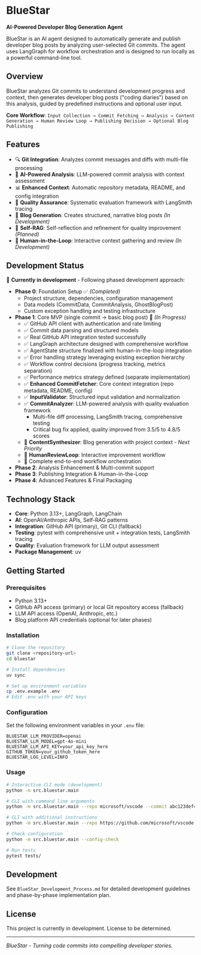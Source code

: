 # BlueStar

**AI-Powered Developer Blog Generation Agent**

BlueStar is an AI agent designed to automatically generate and publish developer blog posts by analyzing user-selected Git commits. The agent uses LangGraph for workflow orchestration and is designed to run locally as a powerful command-line tool.

## Overview

BlueStar analyzes Git commits to understand development progress and context, then generates developer blog posts ("coding diaries") based on this analysis, guided by predefined instructions and optional user input.

**Core Workflow**: `Input Collection → Commit Fetching → Analysis → Content Generation → Human Review Loop → Publishing Decision → Optional Blog Publishing`

## Features

- 🔍 **Git Integration**: Analyzes commit messages and diffs with multi-file processing
- 🤖 **AI-Powered Analysis**: LLM-powered commit analysis with context assessment
- 📊 **Enhanced Context**: Automatic repository metadata, README, and config integration  
- 🔬 **Quality Assurance**: Systematic evaluation framework with LangSmith tracing
- 📝 **Blog Generation**: Creates structured, narrative blog posts *(In Development)*
- 🔄 **Self-RAG**: Self-reflection and refinement for quality improvement *(Planned)*
- 👤 **Human-in-the-Loop**: Interactive context gathering and review *(In Development)*

## Development Status

🚧 **Currently in development** - Following phased development approach:

- **Phase 0**: Foundation Setup ✅ *(Completed)*
  - Project structure, dependencies, configuration management
  - Data models (CommitData, CommitAnalysis, GhostBlogPost)
  - Custom exception handling and testing infrastructure
- **Phase 1**: Core MVP (single commit → basic blog post) 🔄 *(In Progress)*
  - ✅ GitHub API client with authentication and rate limiting
  - ✅ Commit data parsing and structured models
  - ✅ Real GitHub API integration tested successfully
  - ✅ LangGraph architecture designed with comprehensive workflow
  - ✅ AgentState structure finalized with human-in-the-loop integration
  - ✅ Error handling strategy leveraging existing exception hierarchy
  - ✅ Workflow control decisions (progress tracking, metrics separation)
  - ✅ Performance metrics strategy defined (separate implementation)
  - ✅ **Enhanced CommitFetcher**: Core context integration (repo metadata, README, config)
  - ✅ **InputValidator**: Structured input validation and normalization
  - ✅ **CommitAnalyzer**: LLM-powered analysis with quality evaluation framework
    - Multi-file diff processing, LangSmith tracing, comprehensive testing
    - Critical bug fix applied, quality improved from 3.5/5 to 4.8/5 scores
  - 🔄 **ContentSynthesizer**: Blog generation with project context - *Next Priority*
  - 🔄 **HumanReviewLoop**: Interactive improvement workflow
  - 🔄 Complete end-to-end workflow orchestration
- **Phase 2**: Analysis Enhancement & Multi-commit support
- **Phase 3**: Publishing Integration & Human-in-the-Loop
- **Phase 4**: Advanced Features & Final Packaging

## Technology Stack

- **Core**: Python 3.13+, LangGraph, LangChain
- **AI**: OpenAI/Anthropic APIs, Self-RAG patterns
- **Integration**: GitHub API (primary), Git CLI (fallback)
- **Testing**: pytest with comprehensive unit + integration tests, LangSmith tracing
- **Quality**: Evaluation framework for LLM output assessment
- **Package Management**: uv

## Getting Started

### Prerequisites

- Python 3.13+
- GitHub API access (primary) or local Git repository access (fallback)
- LLM API access (OpenAI, Anthropic, etc.)
- Blog platform API credentials (optional for later phases)

### Installation

```bash
# Clone the repository
git clone <repository-url>
cd bluestar

# Install dependencies
uv sync

# Set up environment variables
cp .env.example .env
# Edit .env with your API keys
```

### Configuration

Set the following environment variables in your `.env` file:

```env
BLUESTAR_LLM_PROVIDER=openai
BLUESTAR_LLM_MODEL=gpt-4o-mini  
BLUESTAR_LLM_API_KEY=your_api_key_here
GITHUB_TOKEN=your_github_token_here
BLUESTAR_LOG_LEVEL=INFO
```

### Usage

```bash
# Interactive CLI mode (development)
python -m src.bluestar.main

# CLI with command line arguments
python -m src.bluestar.main --repo microsoft/vscode --commit abc123def456

# CLI with additional instructions
python -m src.bluestar.main --repo https://github.com/microsoft/vscode --commit abc123def456 --instructions "Focus on performance improvements"

# Check configuration
python -m src.bluestar.main --config-check

# Run tests
pytest tests/
```

## Development

See `BlueStar_Development_Process.md` for detailed development guidelines and phase-by-phase implementation plan.

## License

This project is currently in development. License to be determined.

---

*BlueStar - Turning code commits into compelling developer stories.*
